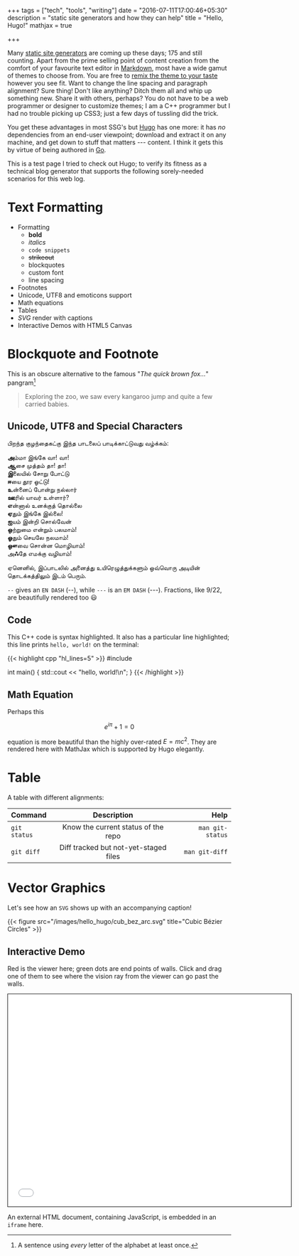 +++
tags = ["tech", "tools", "writing"]
date = "2016-07-11T17:00:46+05:30"
description = "static site generators and how they can help"
title = "Hello, Hugo!"
mathjax = true

+++

Many [static site generators][SSG] are coming up these days; 175 and still counting.  Apart from the prime selling point of content creation from the comfort of your favourite text editor in [Markdown][], most have a wide gamut of themes to choose from.  You are free to [remix the theme to your taste][site_customizations] however you see fit.  Want to change the line spacing and paragraph alignment?  Sure thing!  Don't like anything?  Ditch them all and whip up something new.  Share it with others, perhaps?  You do not have to be a web programmer or designer to customize themes; I am a C++ programmer but I had no trouble picking up CSS3; just a few days of tussling did the trick.

You get these advantages in most SSG's but [Hugo][] has one more: it has *no* dependencies from an end-user viewpoint; download and extract it on any machine, and get down to stuff that matters --- content.  I think it gets this by virtue of being authored in [Go][].

This is a test page I tried to check out Hugo; to verify its fitness as a technical blog generator that supports the following sorely-needed scenarios for this web log.

# Text Formatting

* Formatting
    + **bold**
    + *italics*
    + `code snippets`
    + ~~strikeout~~ 
    + blockquotes
    + custom font
    + line spacing
* Footnotes
* Unicode, UTF8 and emoticons support
* Math equations
* Tables
* _SVG_ render with captions
* Interactive Demos with HTML5 Canvas

[Markdown]: https://daringfireball.net/projects/markdown/basics
[Go]: https://golang.org
[SSG]: http://www.staticgen.com/
[Hugo]: https://gohugo.io
[site_customizations]: /note/site_customizations

# Blockquote and Footnote
This is an obscure alternative to the famous "*The quick brown fox…*" pangram[^1]

> Exploring the zoo, we saw every kangaroo jump and quite a few carried babies. 

## Unicode, UTF8 and Special Characters
பிறந்த குழந்தைகட்கு இந்த பாடலைப் பாடிக்காட்டுவது வழ்க்கம்:

**அ**ம்மா இங்கே வா! வா!  
**ஆ**சை முத்தம் தா! தா!  
**இ**லையில் சோறு போட்டு  
**ஈ**யை தூர ஓட்டு!  
**உ**ன்னைப் போன்று நல்லார்  
**ஊ**ரில் யாவர் உள்ளார்?  
**எ**ன்னால் உனக்குத் தொல்லை  
**ஏ**தும் இங்கே இல்லை!  
**ஐ**யம் இன்றி சொல்வேன்  
**ஒ**ற்றுமை என்றும் பலமாம்!  
**ஓ**தும் செயலே நலமாம்!  
**ஔ**வை சொன்ன மொழியாம்!  
அ**ஃ**தே எமக்கு வழியாம்!

ஏனெனில், இப்பாடலில் அனைத்து உயிரெழுத்துக்களும் ஒவ்வொரு அடியின் தொடக்கத்திலும் இடம் பெரும்.

`--` gives an `EN DASH` (--), while `---` is an `EM DASH` (---). Fractions, like 9/22, are beautifully rendered too 😃

## Code

This C++ code is syntax highlighted.  It also has a particular line highlighted; this line prints `hello, world!` on the terminal:

{{< highlight cpp "hl_lines=5" >}}
#include <iostream>

int main()
{
    std::cout << "hello, world!\n";
}
{{< /highlight >}}

## Math Equation
Perhaps this

$$
e^{i\pi}+1=0
$$

equation is more beautiful than the highly over-rated $E = mc^2$.  They are rendered here with MathJax which is supported by Hugo elegantly.

# Table
A table with different alignments:

|Command  | Description |  Help|
|:---          |     :---:      |           ---:|
| `git status`   | Know the current status of the repo | `man git-status`    |
| `git diff`     | Diff tracked but not-yet-staged files | `man git-diff`      |


# Vector Graphics
Let's see how an `SVG` shows up with an accompanying caption!

{{< figure src="/images/hello_hugo/cub_bez_arc.svg" title="Cubic Bézier Circles" >}}

## Interactive Demo

Red is the viewer here; green dots are end points of walls. Click and drag one of them to see where the vision ray from the viewer can go past the walls.

<iframe style="width: 640px; height: 480px; border: 1px solid black; margin-left: auto; margin-right: auto; display: block; box-sizing: border-box;" src="/demos/vision_beyond.html">
<!-- <iframe style="overflow:hidden;width:640px;height:485px" src="/demos/vision_beyond.html" frameborder="0"> -->
</iframe><p></p>

An external HTML document, containing JavaScript, is embedded in an `iframe` here.

[^1]: A sentence using *every* letter of the alphabet at least once.
